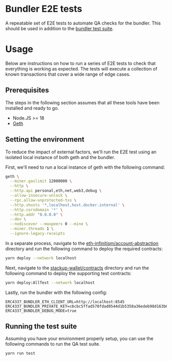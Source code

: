 # Bundler E2E tests

A repeatable set of E2E tests to automate QA checks for the bundler. This should be used in addition to the [bundler test suite](https://github.com/eth-infinitism/bundler-spec-tests).

# Usage

Below are instructions on how to run a series of E2E tests to check that everything is working as expected. The tests will execute a collection of known transactions that cover a wide range of edge cases.

## Prerequisites

The steps in the following section assumes that all these tools have been installed and ready to go.

- Node.JS >= 18
- [Geth](https://geth.ethereum.org/docs/getting-started/installing-geth)

## Setting the environment

To reduce the impact of external factors, we'll run the E2E test using an isolated local instance of both geth and the bundler.

First, we'll need to run a local instance of geth with the following command:

```bash
geth \
  --miner.gaslimit 12000000 \
  --http \
  --http.api personal,eth,net,web3,debug \
  --allow-insecure-unlock \
  --rpc.allow-unprotected-txs \
  --http.vhosts '*,localhost,host.docker.internal' \
  --http.corsdomain '*' \
  --http.addr "0.0.0.0" \
  --dev \
  --nodiscover --maxpeers 0 --mine \
  --miner.threads 1 \
  --ignore-legacy-receipts
```

In a separate process, navigate to the [eth-infinitism/account-abstraction](https://github.com/eth-infinitism/account-abstraction/) directory and run the following command to deploy the required contracts:

```bash
yarn deploy --network localhost
```

Next, navigate to the [stackup-wallet/contracts](https://github.com/stackup-wallet/contracts) directory and run the following command to deploy the supporting test contracts:

```bash
yarn deploy:AllTest --network localhost
```

Lastly, run the bundler with the following config:

```
ERC4337_BUNDLER_ETH_CLIENT_URL=http://localhost:8545
ERC4337_BUNDLER_PRIVATE_KEY=c6cbc5ffad570fdad0544d1b5358a36edeb98d163b6567912ac4754e144d4edb
ERC4337_BUNDLER_DEBUG_MODE=true
```

## Running the test suite

Assuming you have your environment properly setup, you can use the following commands to run the QA test suite.

```bash
yarn run test
```

